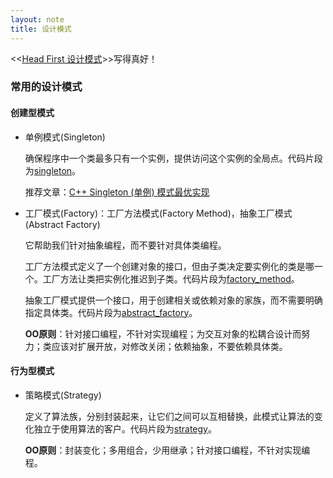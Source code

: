 ```yaml
---
layout: note
title: 设计模式
---
```


<<[Head First 设计模式](http://book.douban.com/subject/2243615/)>>写得真好！

### 常用的设计模式

#### 创建型模式

* 单例模式(Singleton)
  
  确保程序中一个类最多只有一个实例，提供访问这个实例的全局点。代码片段为[singleton](code/singleton.txt)。

  推荐文章：[C++ Singleton (单例) 模式最优实现](http://blog.yangyubo.com/2009/06/04/best-cpp-singleton-pattern/)

* 工厂模式(Factory)：工厂方法模式(Factory Method)，抽象工厂模式(Abstract Factory)

  它帮助我们针对抽象编程，而不要针对具体类编程。

  工厂方法模式定义了一个创建对象的接口，但由子类决定要实例化的类是哪一个。工厂方法让类把实例化推迟到子类。代码片段为[factory_method](code/factory_method.txt)。

  抽象工厂模式提供一个接口，用于创建相关或依赖对象的家族，而不需要明确指定具体类。代码片段为[abstract_factory](code/abstract_factory.txt)。

  **OO原则**：针对接口编程，不针对实现编程；为交互对象的松耦合设计而努力；类应该对扩展开放，对修改关闭；依赖抽象，不要依赖具体类。
  
#### 行为型模式

* 策略模式(Strategy)

  定义了算法族，分别封装起来，让它们之间可以互相替换，此模式让算法的变化独立于使用算法的客户。代码片段为[strategy](code/strategy.txt)。

  **OO原则**：封装变化；多用组合，少用继承；针对接口编程，不针对实现编程。